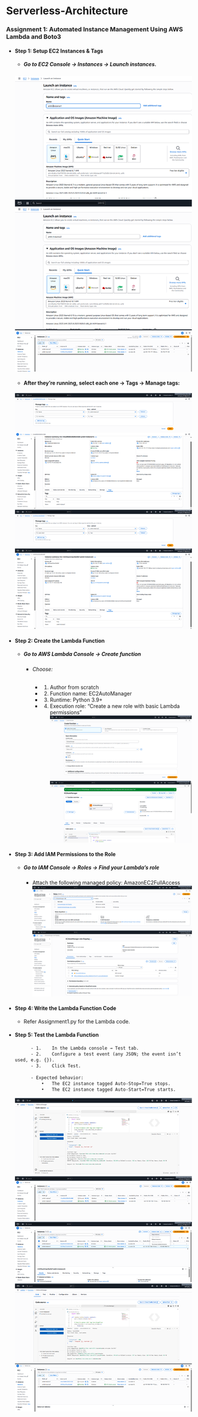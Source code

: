# Serverless-Architecture

### Assignment 1: Automated Instance Management Using AWS Lambda and Boto3
- #### Step 1: Setup EC2 Instances & Tags
    - ##### Go to EC2 Console → Instances → Launch instances.
    ![alt text](image.png)
    ![alt text](image-1.png)
    ![alt text](image-2.png)

    - #### After they’re running, select each one → Tags → Manage tags:
    ![alt text](image-3.png)
    ![alt text](image-4.png)
    ![alt text](image-5.png)
    ![alt text](image-6.png)

- #### Step 2: Create the Lambda Function
    - ##### Go to AWS Lambda Console → Create function
        - ###### Choose:
            - 1.	Author from scratch
            - 2.	Function name: EC2AutoManager
            - 3.	Runtime: Python 3.9+
            - 4.	Execution role: “Create a new role with basic Lambda permissions”
    ![alt text](image-7.png)
    ![alt text](image-8.png)

- #### Step 3: Add IAM Permissions to the Role
    - ##### Go to IAM Console → Roles → Find your Lambda’s role
        - Attach the following managed policy: AmazonEC2FullAccess
    ![alt text](image-9.png)
    ![alt text](image-10.png)

- #### Step 4: Write the Lambda Function Code
    - Refer Assignment1.py for the Lambda code.

- #### Step 5: Test the Lambda Function
            - 1.	In the Lambda console → Test tab.
            - 2.	Configure a test event (any JSON; the event isn’t used, e.g. {}).
            - 3.	Click Test.

            - Expected behavior:
                •	The EC2 instance tagged Auto-Stop=True stops.
                •	The EC2 instance tagged Auto-Start=True starts.
    
    ![alt text](image-11.png)
    ![alt text](image-12.png)
    ![alt text](image-13.png)
    ![alt text](image-14.png)
    ![alt text](image-15.png)
